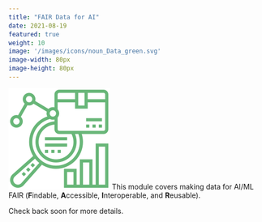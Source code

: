 ```yaml
---
title: "FAIR Data for AI"
date: 2021-08-19
featured: true
weight: 10
image: '/images/icons/noun_Data_green.svg'
image-width: 80px
image-height: 80px
---
```


![FAIR AI Data icon](/images/icons/noun_Data_green.svg) This module covers making data for AI/ML FAIR (**F**indable, **A**ccessible, **I**nteroperable, and **R**eusable).

Check back soon for more details.


